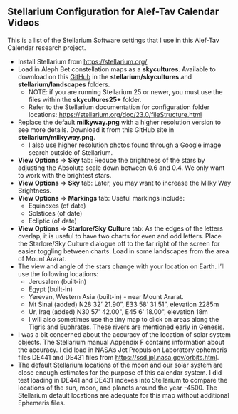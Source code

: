 ## Stellarium Configuration for Alef-Tav Calendar Videos
This is a list of the Stellarium Software settings that I use in this Alef-Tav Calendar research project.

- Install Stellarium from https://stellarium.org/
- Load in Aleph Bet constellation maps as a **skycultures**. Available to download on this [GitHub](https://github.com/alef-tav-calendar/alef-tav-calendar/tree/main) in the **stellarium/skycultures** and **stellarium/landscapes** folders.
    - NOTE: if you are running Stellarium 25 or newer, you must use the files within the **skycultures25+** folder.
    - Refer to the Stellarium documentation for configuration folder locations: https://stellarium.org/doc/23.0/fileStructure.html
- Replace the default **milkyway.png** with a higher resolution version to see more details. Download it from this GitHub site in **stellarium/milkyway.png**.
    - I also use higher resolution photos found through a Google image search outside of Stellarium.
- **View Options** => **Sky** tab: Reduce the brightness of the stars by adjusting the Absolute scale down between 0.6 and 0.4. We only want to work with the brightest stars.
- **View Options** => **Sky** tab: Later, you may want to increase the Milky Way Brightness.
- **View Options** => **Markings** tab: Useful markings include:
    - Equinoxes (of date)
    - Solstices (of date)
    - Ecliptic (of date)
- **View Options** => **Starlore/Sky Culture** tab: As the edges of the letters overlap, it is useful to have two charts for even and odd letters. Place the Starlore/Sky Culture dialogue off to the far right of the screen for easier toggling between charts.
Load in some landscapes from the area of Mount Ararat.
- The view and angle of the stars change with your location on Earth. I’ll use the following locations:
    - Jerusalem (built-in)
    - Egypt (built-in)
    - Yerevan, Western Asia (built-in) - near Mount Ararat.
    - Mt Sinai (added) N28 32’ 21.90”, E33 58’ 31.51”, elevation 2285m
    - Ur, Iraq (added) N30 57' 42.00", E45 6' 18.00", elevation 18m
    - I will also sometimes use the tiny map to click on areas along the Tigris and Euphrates. These rivers are mentioned early in Genesis.
- I was a bit concerned about the accuracy of the location of solar system objects. The Stellarium manual Appendix F contains information about the accuracy. I did load in NASA’s Jet Propulsion Laboratory ephemeris files DE441 and DE431 files from https://ssd.jpl.nasa.gov/orbits.html.
- The default Stellarium locations of the moon and our solar system are close enough estimates for the purpose of this calendar system. I did test loading in DE441 and DE431 indexes into Stellarium to compare the locations of the sun, moon, and planets around the year -4500. The Stellarium default locations are adequate for this map without additional Ephemeris files.

